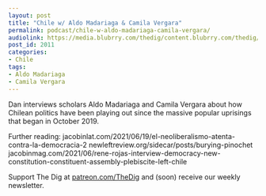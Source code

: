 ```yaml
---
layout: post
title: "Chile w/ Aldo Madariaga & Camila Vergara"
permalink: podcast/chile-w-aldo-madariaga-camila-vergara/
audiolink: https://media.blubrry.com/thedig/content.blubrry.com/thedig/The_Dig-EP_318-Chile.mp3
post_id: 2011
categories: 
- Chile
tags: 
- Aldo Madariaga
- Camila Vergara
---
```


Dan interviews scholars Aldo Madariaga and Camila Vergara about how Chilean politics have been playing out since the massive popular uprisings that began in October 2019. 

Further reading: 
jacobinlat.com/2021/06/19/el-neoliberalismo-atenta-contra-la-democracia-2
newleftreview.org/sidecar/posts/burying-pinochet
jacobinmag.com/2021/06/rene-rojas-interview-democracy-new-constitution-constituent-assembly-plebiscite-left-chile

Support The Dig at [patreon.com/TheDig](patreon.com/TheDig) and (soon) receive our weekly newsletter.
